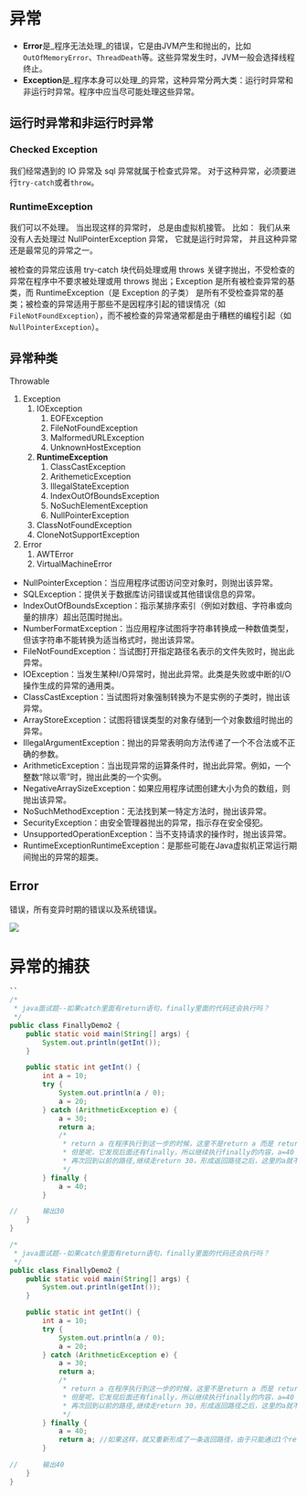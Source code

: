 # 异常

- **Error**是_程序无法处理_的错误，它是由JVM产生和抛出的，比如`OutOfMemoryError`、`ThreadDeath`等。这些异常发生时，JVM一般会选择线程终止。
- **Exception**是_程序本身可以处理_的异常，这种异常分两大类：运行时异常和非运行时异常。程序中应当尽可能处理这些异常。

## 运行时异常和非运行时异常

### Checked Exception
我们经常遇到的 IO 异常及 sql 异常就属于检查式异常。 对于这种异常，必须要进行`try-catch`或者`throw`。

### RuntimeException
我们可以不处理。 当出现这样的异常时， 总是由虚拟机接管。 比如： 我们从来没有人去处理过 NullPointerException 异常， 它就是运行时异常， 并且这种异常还是最常见的异常之一。

被检查的异常应该用 try-catch 块代码处理或用 throws 关键字抛出，不受检查的异常在程序中不要求被处理或用 throws 抛出；Exception 是所有被检查异常的基类，而 RuntimeException（是 Exception 的子类） 是所有不受检查异常的基类；被检查的异常适用于那些不是因程序引起的错误情况（如`FileNotFoundException`），而不被检查的异常通常都是由于糟糕的编程引起（如`NullPointerException`）。

## 异常种类

Throwable
1. Exception
	1. IOException
		1. EOFException
		2. FileNotFoundException
		3. MalformedURLException
		4. UnknownHostException
	2. **RuntimeException**
		1. ClassCastException
		2. ArithemeticException
		3. IllegalStateException
		4. IndexOutOfBoundsException
		5. NoSuchElementException
		6. NullPointerException	
	3. ClassNotFoundException
	4. CloneNotSupportException
2. Error
	1. AWTError
	2. VirtualMachineError	

- NullPointerException：当应用程序试图访问空对象时，则抛出该异常。
- SQLException：提供关于数据库访问错误或其他错误信息的异常。
- IndexOutOfBoundsException：指示某排序索引（例如对数组、字符串或向量的排序）超出范围时抛出。
- NumberFormatException：当应用程序试图将字符串转换成一种数值类型，但该字符串不能转换为适当格式时，抛出该异常。
- FileNotFoundException：当试图打开指定路径名表示的文件失败时，抛出此异常。
- IOException：当发生某种I/O异常时，抛出此异常。此类是失败或中断的I/O操作生成的异常的通用类。
- ClassCastException：当试图将对象强制转换为不是实例的子类时，抛出该异常。
- ArrayStoreException：试图将错误类型的对象存储到一个对象数组时抛出的异常。
- IllegalArgumentException：抛出的异常表明向方法传递了一个不合法或不正确的参数。
- ArithmeticException：当出现异常的运算条件时，抛出此异常。例如，一个整数“除以零”时，抛出此类的一个实例。
- NegativeArraySizeException：如果应用程序试图创建大小为负的数组，则抛出该异常。
- NoSuchMethodException：无法找到某一特定方法时，抛出该异常。
- SecurityException：由安全管理器抛出的异常，指示存在安全侵犯。
- UnsupportedOperationException：当不支持请求的操作时，抛出该异常。
- RuntimeExceptionRuntimeException：是那些可能在Java虚拟机正常运行期间抛出的异常的超类。
## Error

错误，所有变异时期的错误以及系统错误。

![][image-1]
# 异常的捕获
```java
``
/*
 * java面试题--如果catch里面有return语句，finally里面的代码还会执行吗？
 */
public class FinallyDemo2 {
    public static void main(String[] args) {
        System.out.println(getInt());
    }

    public static int getInt() {
        int a = 10;
        try {
            System.out.println(a / 0);
            a = 20;
        } catch (ArithmeticException e) {
            a = 30;
            return a;
            /*
             * return a 在程序执行到这一步的时候，这里不是return a 而是 return 30；这个返回路径就形成了
             * 但是呢，它发现后面还有finally，所以继续执行finally的内容，a=40
             * 再次回到以前的路径,继续走return 30，形成返回路径之后，这里的a就不是a变量了，而是常量30
             */
        } finally {
            a = 40;
        }

//      输出30
    }
}

/*
 * java面试题--如果catch里面有return语句，finally里面的代码还会执行吗？
 */
public class FinallyDemo2 {
    public static void main(String[] args) {
        System.out.println(getInt());
    }

    public static int getInt() {
        int a = 10;
        try {
            System.out.println(a / 0);
            a = 20;
        } catch (ArithmeticException e) {
            a = 30;
            return a;
            /*
             * return a 在程序执行到这一步的时候，这里不是return a 而是 return 30；这个返回路径就形成了
             * 但是呢，它发现后面还有finally，所以继续执行finally的内容，a=40
             * 再次回到以前的路径,继续走return 30，形成返回路径之后，这里的a就不是a变量了，而是常量30
             */
        } finally {
            a = 40;
            return a; //如果这样，就又重新形成了一条返回路径，由于只能通过1个return返回，所以这里直接返回40
        }

//      输出40
    }
}

```

[image-1]:	https://raw.githubusercontent.com/zhangpengnian/ImageRepository/master/img/20191011194717.png